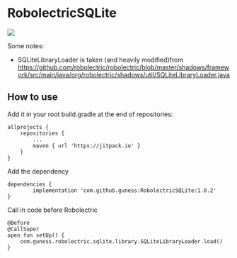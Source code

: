 # RobolectricSQLite
[![](https://jitpack.io/v/guness/RobolectricSQLite.svg)](https://jitpack.io/#guness/RobolectricSQLite)

Some notes:
- SQLiteLibraryLoader is taken (and heavily modified)from https://github.com/robolectric/robolectric/blob/master/shadows/framework/src/main/java/org/robolectric/shadows/util/SQLiteLibraryLoader.java

## How to use

Add it in your root build.gradle at the end of repositories:

	allprojects {
		repositories {
			...
			maven { url 'https://jitpack.io' }
		}
	}

Add the dependency

	dependencies {
	        implementation 'com.github.guness:RobolectricSQLite:1.0.2'
	}

Call in code before Robolectric 


    
    @Before
    @CallSuper
    open fun setUp() {
        com.guness.robolectric.sqlite.library.SQLiteLibraryLoader.load()
    }
